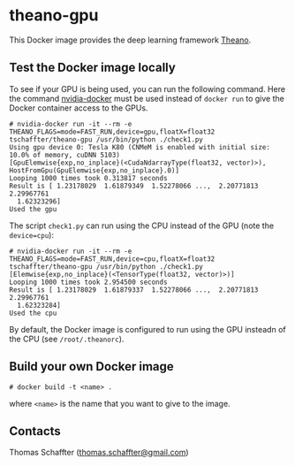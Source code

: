 # theano-gpu
This Docker image provides the deep learning framework [Theano](http://deeplearning.net/software/theano/).

## Test the Docker image locally
To see if your GPU is being used, you can run the following command. Here the command [nvidia-docker](https://github.com/NVIDIA/nvidia-docker) must be used instead of `docker run` to give the Docker container access to the GPUs.

```
# nvidia-docker run -it --rm -e THEANO_FLAGS=mode=FAST_RUN,device=gpu,floatX=float32 tschaffter/theano-gpu /usr/bin/python ./check1.py
Using gpu device 0: Tesla K80 (CNMeM is enabled with initial size: 10.0% of memory, cuDNN 5103)
[GpuElemwise{exp,no_inplace}(<CudaNdarrayType(float32, vector)>), HostFromGpu(GpuElemwise{exp,no_inplace}.0)]
Looping 1000 times took 0.313817 seconds
Result is [ 1.23178029  1.61879349  1.52278066 ...,  2.20771813  2.29967761
  1.62323296]
Used the gpu
```

The script `check1.py` can run using the CPU instead of the GPU (note the `device=cpu`):

```
# nvidia-docker run -it --rm -e THEANO_FLAGS=mode=FAST_RUN,device=cpu,floatX=float32 tschaffter/theano-gpu /usr/bin/python ./check1.py
[Elemwise{exp,no_inplace}(<TensorType(float32, vector)>)]
Looping 1000 times took 2.954500 seconds
Result is [ 1.23178029  1.61879337  1.52278066 ...,  2.20771813  2.29967761
  1.62323284]
Used the cpu
```

By default, the Docker image is configured to run using the GPU insteadn of the CPU (see `/root/.theanorc`).

## Build your own Docker image

```
# docker build -t <name> .
```
where `<name>` is the name that you want to give to the image.

## Contacts
Thomas Schaffter (thomas.schaffter@gmail.com)
